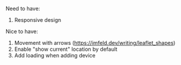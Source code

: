 Need to have:
1. Responsive design

Nice to have:
1. Movement with arrows (https://imfeld.dev/writing/leaflet_shapes)
2. Enable "show current" location by default
3. Add loading when adding device